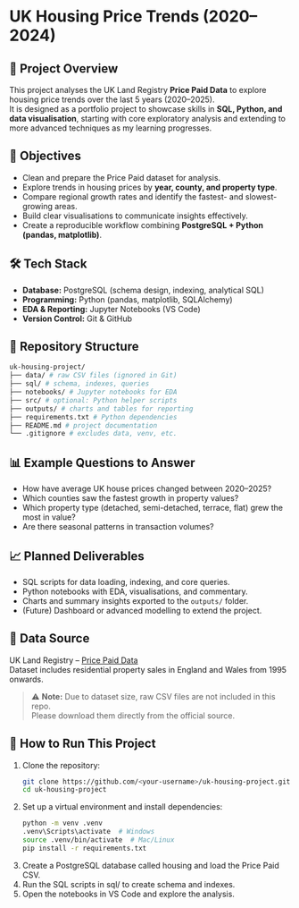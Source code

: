 # UK Housing Price Trends (2020–2024)

## 📌 Project Overview
This project analyses the UK Land Registry **Price Paid Data** to explore housing price trends over the last 5 years (2020–2025).  
It is designed as a portfolio project to showcase skills in **SQL, Python, and data visualisation**, starting with core exploratory analysis and extending to more advanced techniques as my learning progresses.

## 🎯 Objectives
- Clean and prepare the Price Paid dataset for analysis.
- Explore trends in housing prices by **year, county, and property type**.
- Compare regional growth rates and identify the fastest- and slowest-growing areas.
- Build clear visualisations to communicate insights effectively.
- Create a reproducible workflow combining **PostgreSQL + Python (pandas, matplotlib)**.

## 🛠️ Tech Stack
- **Database:** PostgreSQL (schema design, indexing, analytical SQL)  
- **Programming:** Python (pandas, matplotlib, SQLAlchemy)  
- **EDA & Reporting:** Jupyter Notebooks (VS Code)  
- **Version Control:** Git & GitHub  

## 📂 Repository Structure
```bash
uk-housing-project/
├── data/ # raw CSV files (ignored in Git)
├── sql/ # schema, indexes, queries
├── notebooks/ # Jupyter notebooks for EDA
├── src/ # optional: Python helper scripts
├── outputs/ # charts and tables for reporting
├── requirements.txt # Python dependencies
├── README.md # project documentation
└── .gitignore # excludes data, venv, etc.
````

## 📊 Example Questions to Answer
- How have average UK house prices changed between 2020–2025?  
- Which counties saw the fastest growth in property values?  
- Which property type (detached, semi-detached, terrace, flat) grew the most in value?  
- Are there seasonal patterns in transaction volumes?  

## 📈 Planned Deliverables
- SQL scripts for data loading, indexing, and core queries.  
- Python notebooks with EDA, visualisations, and commentary.  
- Charts and summary insights exported to the `outputs/` folder.  
- (Future) Dashboard or advanced modelling to extend the project.  

## 📑 Data Source
UK Land Registry – [Price Paid Data](https://www.gov.uk/government/statistical-data-sets/price-paid-data-downloads)  
Dataset includes residential property sales in England and Wales from 1995 onwards.  

> ⚠️ **Note:** Due to dataset size, raw CSV files are not included in this repo.  
Please download them directly from the official source.  

## 🚀 How to Run This Project
1. Clone the repository:
   ```bash
   git clone https://github.com/<your-username>/uk-housing-project.git
   cd uk-housing-project
   ````
2. Set up a virtual environment and install dependencies:
   ```bash
   python -m venv .venv
   .venv\Scripts\activate  # Windows
   source .venv/bin/activate  # Mac/Linux
   pip install -r requirements.txt
   ````
3. Create a PostgreSQL database called housing and load the Price Paid CSV.
4. Run the SQL scripts in sql/ to create schema and indexes.
5. Open the notebooks in VS Code and explore the analysis.
